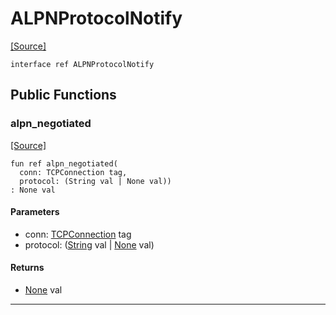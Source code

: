 # ALPNProtocolNotify
<span class="source-link">[[Source]](src/net_ssl/alpn.md#L3)</span>
```pony
interface ref ALPNProtocolNotify
```

## Public Functions

### alpn_negotiated
<span class="source-link">[[Source]](src/net_ssl/alpn.md#L4)</span>


```pony
fun ref alpn_negotiated(
  conn: TCPConnection tag,
  protocol: (String val | None val))
: None val
```
#### Parameters

*   conn: [TCPConnection](net-TCPConnection.md) tag
*   protocol: ([String](builtin-String.md) val | [None](builtin-None.md) val)

#### Returns

* [None](builtin-None.md) val

---

